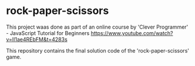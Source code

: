 # rock-paper-scissors

This project waas done as part of an online course by 'Clever Programmer' - JavaScript Tutorial for Beginners
https://www.youtube.com/watch?v=lI1ae4REbFM&t=4283s

This repository contains the final solution code of the 'rock-paper-scissors' game. 

